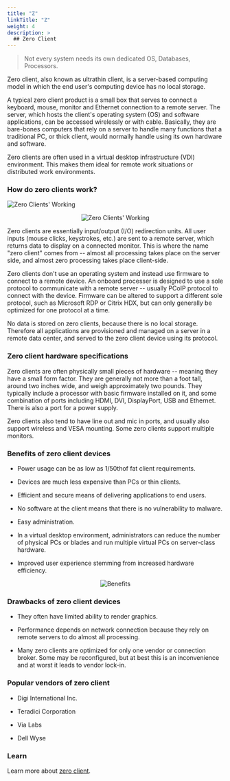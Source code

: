 ```yaml
---
title: "Z"
linkTitle: "Z"
weight: 4
description: >
  ## Zero Client
---
```


> Not every system needs its own dedicated OS, Databases, Processors.

Zero client, also known as ultrathin client, is a server-based computing model in which the end user's computing device has no local storage.

A typical zero client product is a small box that serves to connect a keyboard, mouse, monitor and Ethernet connection to a remote server. The server, which hosts the client's operating system (OS) and software applications, can be accessed wirelessly or with cable. Basically, they are bare-bones computers that rely on a server to handle many functions that a traditional PC, or thick client, would normally handle using its own hardware and software.

Zero clients are often used in a virtual desktop infrastructure (VDI) environment. This makes them ideal for remote work situations or distributed work environments.

### How do zero clients work?

![Zero Clients' Working]()

<p align="center">
    <img src="https://www.sunde.net.pk/wp-content/uploads/2016/03/NetPoint-Sharing-solution-architecture.png" alt="Zero Clients' Working" />
</p>

Zero clients are essentially input/output (I/O) redirection units. All user inputs (mouse clicks, keystrokes, etc.) are sent to a remote server, which returns data to display on a connected monitor. This is where the name "zero client" comes from -- almost all processing takes place on the server side, and almost zero processing takes place client-side.

Zero clients don't use an operating system and instead use firmware to connect to a remote device. An onboard processer is designed to use a sole protocol to communicate with a remote server -- usually PCoIP protocol to connect with the device. Firmware can be altered to support a different sole protocol, such as Microsoft RDP or Citrix HDX, but can only generally be optimized for one protocol at a time.

No data is stored on zero clients, because there is no local storage. Therefore all applications are provisioned and managed on a server in a remote data center, and served to the zero client device using its protocol.

### Zero client hardware specifications

Zero clients are often physically small pieces of hardware -- meaning they have a small form factor. They are generally not more than a foot tall, around two inches wide, and weigh approximately two pounds. They typically include a processor with basic firmware installed on it, and some combination of ports including HDMI, DVI, DisplayPort, USB and Ethernet. There is also a port for a power supply.

Zero clients also tend to have line out and mic in ports, and usually also support wireless and VESA mounting. Some zero clients support multiple monitors.

### Benefits of zero client devices

- Power usage can be as low as 1/50thof fat client requirements.

- Devices are much less expensive than PCs or thin clients.

- Efficient and secure means of delivering applications to end users.

- No software at the client means that there is no vulnerability to malware.

- Easy administration.

- In a virtual desktop environment, administrators can reduce the number of physical PCs or blades and run multiple virtual PCs on server-class hardware.

- Improved user experience stemming from increased hardware efficiency.

<p align="center">
    <img src="https://v2cloud.com/wp-content/uploads/2021/11/Benefits-of-Using-a-Zero-Client-V2-Cloud-Solution-inc-new-2021.png.webp" alt="Benefits" />
</p>

### Drawbacks of zero client devices

- They often have limited ability to render graphics.

- Performance depends on network connection because they rely on remote servers to do almost all processing.

- Many zero clients are optimized for only one vendor or connection broker. Some may be reconfigured, but at best this is an inconvenience and at worst it leads to vendor lock-in.

### Popular vendors of zero client

- Digi International Inc.

- Teradici Corporation

- Via Labs

- Dell Wyse

### Learn

Learn more about [zero client](https://v2cloud.com/blog/zero-client).
